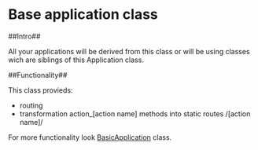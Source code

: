 # Base application class

##Intro##

All your applications will be derived from this class or will be using classes wich are siblings of this Application class.

##Functionality##

This class provieds:

- routing
- transformation action_[action name] methods into static routes /[action name]/

For more functionality look [BasicApplication](https://github.com/alexdodonov/mezon/tree/master/vendor/basic-application#basic-application-class) class.